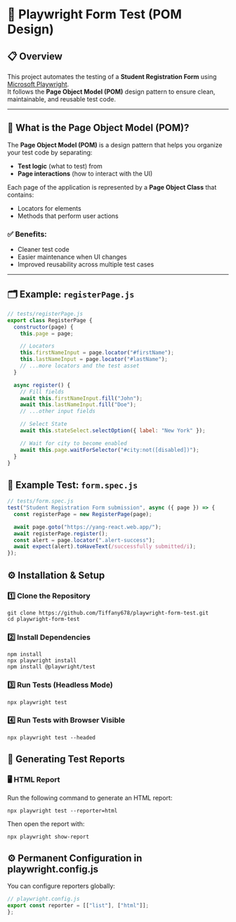 # 🧪 Playwright Form Test (POM Design)

## 📋 Overview

This project automates the testing of a **Student Registration Form** using [Microsoft Playwright](https://playwright.dev).  
It follows the **Page Object Model (POM)** design pattern to ensure clean, maintainable, and reusable test code.

<!--

## 🧱 Project Structure

playwright-form-test/
│
├── tests/
│ ├── form.spec.js # Main test file
│ └── registerPage.js # Page Object file
│
├── playwright.config.js # Playwright configuration
├── package.json
└── README.md -->

---

## 🧩 What is the Page Object Model (POM)?

The **Page Object Model (POM)** is a design pattern that helps you organize your test code by separating:

- **Test logic** (what to test) from
- **Page interactions** (how to interact with the UI)

Each page of the application is represented by a **Page Object Class** that contains:

- Locators for elements
- Methods that perform user actions

### ✅ Benefits:

- Cleaner test code
- Easier maintenance when UI changes
- Improved reusability across multiple test cases

---

## 🗂 Example: `registerPage.js`

```js
// tests/registerPage.js
export class RegisterPage {
  constructor(page) {
    this.page = page;

    // Locators
    this.firstNameInput = page.locator("#firstName");
    this.lastNameInput = page.locator("#lastName");
    // ...more locators and the test asset
  }

  async register() {
    // Fill fields
    await this.firstNameInput.fill("John");
    await this.lastNameInput.fill("Doe");
    // ...other input fields

    // Select State
    await this.stateSelect.selectOption({ label: "New York" });

    // Wait for city to become enabled
    await this.page.waitForSelector("#city:not([disabled])");
  }
}
```

## 🧪 Example Test: `form.spec.js`

```js
// tests/form.spec.js
test("Student Registration Form submission", async ({ page }) => {
  const registerPage = new RegisterPage(page);

  await page.goto("https://yang-react.web.app/");
  await registerPage.register();
  const alert = page.locator(".alert-success");
  await expect(alert).toHaveText(/successfully submitted/i);
});
```

## ⚙️ Installation & Setup

### 1️⃣ Clone the Repository

```properties
git clone https://github.com/Tiffany678/playwright-form-test.git
cd playwright-form-test
```

### 2️⃣ Install Dependencies

```properties
npm install
npx playwright install
npm install @playwright/test
```

### 3️⃣ Run Tests (Headless Mode)

```properties
npx playwright test
```

### 4️⃣ Run Tests with Browser Visible

```properties
npx playwright test --headed
```

## 🧾 Generating Test Reports

### 🖥️ HTML Report

Run the following command to generate an HTML report:

```properties
npx playwright test --reporter=html
```

Then open the report with:

```properties
npx playwright show-report
```

## ⚙️ Permanent Configuration in playwright.config.js

You can configure reporters globally:

```js
// playwright.config.js
export const reporter = [["list"], ["html"]];
};
```
